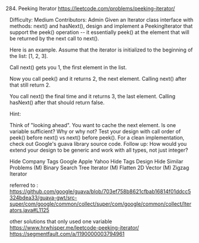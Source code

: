 284. Peeking Iterator
https://leetcode.com/problems/peeking-iterator/

Difficulty: Medium
Contributors: Admin
Given an Iterator class interface with methods: next() and hasNext(), design and implement a PeekingIterator that support the peek() operation -- it essentially peek() at the element that will be returned by the next call to next().

Here is an example. Assume that the iterator is initialized to the beginning of the list: [1, 2, 3].

Call next() gets you 1, the first element in the list.

Now you call peek() and it returns 2, the next element. Calling next() after that still return 2.

You call next() the final time and it returns 3, the last element. Calling hasNext() after that should return false.

Hint:

Think of "looking ahead". You want to cache the next element.
Is one variable sufficient? Why or why not?
Test your design with call order of peek() before next() vs next() before peek().
For a clean implementation, check out Google's guava library source code.
Follow up: How would you extend your design to be generic and work with all types, not just integer?

Hide Company Tags Google Apple Yahoo
Hide Tags Design
Hide Similar Problems (M) Binary Search Tree Iterator (M) Flatten 2D Vector (M) Zigzag Iterator

referred to : https://github.com/google/guava/blob/703ef758b8621cfbab16814f01ddcc5324bdea33/guava-gwt/src-super/com/google/common/collect/super/com/google/common/collect/Iterators.java#L1125

other solutions that only used one variable
https://www.hrwhisper.me/leetcode-peeking-iterator/
https://segmentfault.com/a/1190000003794961
